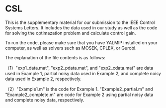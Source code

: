 # CSL
This is the supplementary material for our submission to the IEEE Control Systems Letters. It includes the data used in our study as well as the code for solving the optimazation problem and calculate control gain.

To run the code, please make sure that you have YALMIP installed on your computer, as well as solvers such as MOSEK, CPLEX, or Gurobi.

The explanation of the file contents is as follows:

（1）"exp1_data.mat", "exp2_pdata.mat", and "exp2_cdata.mat" are data used in Example 1, partial noisy data used in Example 2, and complete noisy data used in Example 2, respectively.

（2）"Example1.m" is the code for Example 1.   "Example2_partial.m" and  "Example2_complete.m" are code for Example 2 using partial noisy data and  complete noisy data, respectively.
